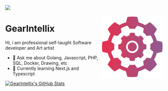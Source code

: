 ![ ](https://komarev.com/ghpvc/?username=gearintellix&color=EC2F4B&label=viewer&style=for-the-badge)

<a href="https://github.com/gearintellix">
  <img src="https://raw.githubusercontent.com/gearintellix/gearintellix/main/gearintellix.svg" alt="gearintellix" align="right" height="200" />
</a>

# GearIntellix

Hi, i am professional self-taught Software developer and Art artist

- 💬 Ask me about Golang, Javascript, PHP, SQL, Docker, Drawing, etc
- 🌱 Currently learning Next.js and Typescript

<a href="https://github.com/gearintellix">
  <img src="https://github-readme-stats.vercel.app/api?username=gearintellix&show_icons=true&bg_color=67.5,EC2F4B,8C5C95&title_color=fff&text_color=fff&icon_color=fff&hide_border=true&count_private=true&hide_title=true" alt="GearIntellix's GitHub Stats" />
</a>

<!--
### Hi there 👋

Here are some ideas to get you started:

- 🔭 I’m currently working on ...
- 🌱 I’m currently learning ...
- 👯 I’m looking to collaborate on ...
- 🤔 I’m looking for help with ...
- 💬 Ask me about ...
- 📫 How to reach me: ...
- 😄 Pronouns: ...
- ⚡ Fun fact: ...
-->
